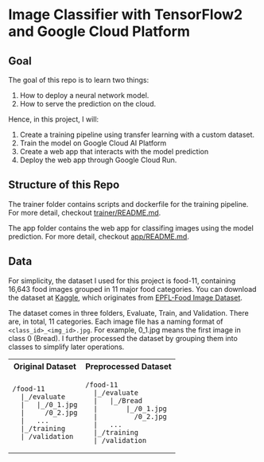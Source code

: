 # Image Classifier with TensorFlow2 and Google Cloud Platform
## Goal
The goal of this repo is to learn two things:
1. How to deploy a neural network model.
2. How to serve the prediction on the cloud.

Hence, in this project, I will:
1. Create a training pipeline using transfer learning with a custom dataset.
2. Train the model on Google Cloud AI Platform
3. Create a web app that interacts with the model prediction
4. Deploy the web app through Google Cloud Run.

## Structure of this Repo
The trainer folder contains scripts and dockerfile for the training pipeline. For more detail, checkout [trainer/README.md](https://github.com/mike1393/image-classifier-tf2-google-cloud/tree/main/trainer).

The app folder contains the web app for classifing images using the model prediction. For more detail, checkout [app/README.md](https://github.com/mike1393/image-classifier-tf2-google-cloud/tree/main/app).

## Data
For simplicity, the dataset I used for this project is food-11, containing 16,643 food images grouped in 11 major food categories. You can download the dataset at [Kaggle](https://www.kaggle.com/datasets/vermaavi/food11), which originates from [EPFL-Food Image Dataset](https://www.epfl.ch/labs/mmspg/downloads/food-image-datasets/).

The dataset comes in three folders, Evaluate, Train, and Validation. There are, in total, 11 categories. Each image file has a naming format of ```<class_id>_<img_id>.jpg```. For example, 0_1.jpg means the first image in class 0 (Bread). I further processed the dataset by grouping them into classes to simplify later operations.

<table>
<tr>
<th>Original Dataset</th>
<th>Preprocessed Dataset</th>
</tr>
<tr>
<td>

```text
/food-11
  |_/evaluate
  |   |_/0_1.jpg
  |     /0_2.jpg
  |   ...
  |_/training
  |_/validation
```
  
</td>
<td>

```text
/food-11
  |_/evaluate
  |   |_/Bread
  |       |_/0_1.jpg
  |         /0_2.jpg
  |   ...
  |_/training
  |_/validation
```

</td>
</tr>
</table>

